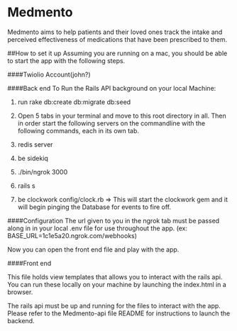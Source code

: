 Medmento
==============

Medmento aims to help patients and their loved ones track the intake and perceived effectiveness of medications that have been prescribed to them.

##How to set it up
Assuming you are running on a mac, you should be able to start the app with the following steps.

####Twiolio Account(john?)

####Back end
To Run the Rails API background on your local Machine:

1. run rake db:create db:migrate db:seed

2. Open 5 tabs in your terminal and move to this root directory in all. Then in order start the following servers on the commandline with the following commands, each in its own tab.

3. redis server

4. be sidekiq

5. ./bin/ngrok 3000

6. rails s

7. be clockwork config/clock.rb    => This will start the clockwork gem and it will begin pinging the Database for events to fire off.

####Configuration
The url given to you in the ngrok tab must be passed along in in your local .env file for use throughout the app. (ex: BASE_URL=1c1e5a20.ngrok.com/webhooks)

Now you can open the front end file and play with the app.

####Front end

This file holds view templates that allows you to interact with the rails api.  You can run these locally on your machine by launching the index.html in a browser.

The rails api must be up and running for the files to interact with the app. Please refer to the Medmento-api file README for instructions to launch the backend.



